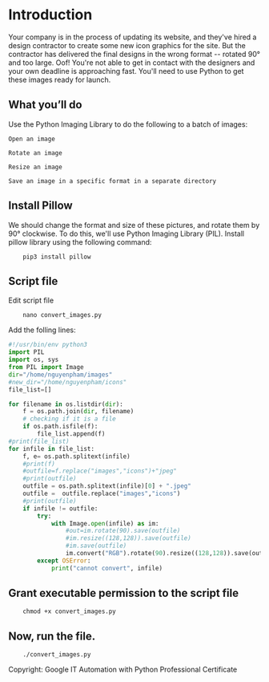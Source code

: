 # Introduction

Your company is in the process of updating its website, and they've hired a design contractor to create some new icon graphics for the site. But the contractor has delivered the final designs in the wrong format -- rotated 90° and too large. Oof! You're not able to get in contact with the designers and your own deadline is approaching fast. You'll need to use Python to get these images ready for launch.
## What you’ll do

Use the Python Imaging Library to do the following to a batch of images:

	Open an image

	Rotate an image

	Resize an image

	Save an image in a specific format in a separate directory 
## Install Pillow

We should change the format and size of these pictures, and rotate them by 90° clockwise. To do this, we'll use Python Imaging Library (PIL). Install pillow library using the following command:
```
	pip3 install pillow
```
## Script file
Edit script file
```
	nano convert_images.py
```
Add the folling lines:

```python
#!/usr/bin/env python3
import PIL
import os, sys
from PIL import Image
dir="/home/nguyenpham/images"
#new_dir="/home/nguyenpham/icons"
file_list=[]

for filename in os.listdir(dir):
    f = os.path.join(dir, filename)
    # checking if it is a file
    if os.path.isfile(f):
        file_list.append(f)
#print(file_list)
for infile in file_list:
    f, e= os.path.splitext(infile)
    #print(f)
    #outfile=f.replace("images","icons")+"jpeg"
    #print(outfile)
    outfile = os.path.splitext(infile)[0] + ".jpeg"
    outfile =  outfile.replace("images","icons")
    #print(outfile)
    if infile != outfile:
        try:
            with Image.open(infile) as im:
                #out=im.rotate(90).save(outfile)
                #im.resize((128,128)).save(outfile)
                #im.save(outfile)
                im.convert("RGB").rotate(90).resize((128,128)).save(outfile,"JPEG")
        except OSError:
            print("cannot convert", infile)
```
## Grant executable permission to the script file
```
	chmod +x convert_images.py
```
## Now, run the file.
```
	./convert_images.py
```

Copyright: Google IT Automation with Python Professional Certificate
